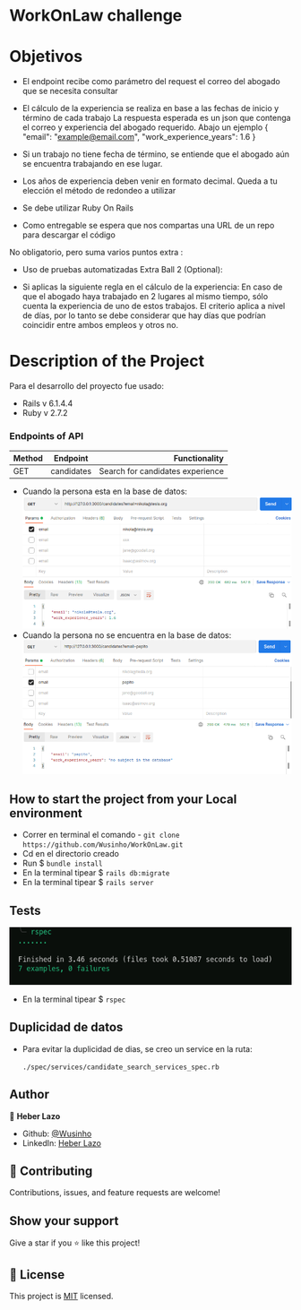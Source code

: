 # WorkOnLaw challenge

# Objetivos

- El endpoint recibe como parámetro del request el correo del abogado que se necesita consultar

- El cálculo de la experiencia se realiza en base a las fechas de inicio y término de cada trabajo
  La respuesta esperada es un json que contenga el correo y experiencia del abogado requerido. Abajo un ejemplo
  {
  "email": "example@email.com",
  "work_experience_years": 1.6
  }

- Si un trabajo no tiene fecha de término, se entiende que el abogado aún se encuentra trabajando en ese lugar.
- Los años de experiencia deben venir en formato decimal. Queda a tu elección el método de redondeo a utilizar
- Se debe utilizar Ruby On Rails
- Como entregable se espera que nos compartas una URL de un repo para descargar el código

No obligatorio, pero suma varios puntos extra :

- Uso de pruebas automatizadas
  Extra Ball 2 (Optional):

- Si aplicas la siguiente regla en el cálculo de la experiencia: En caso de que el abogado haya trabajado en 2 lugares al mismo tiempo, sólo cuenta la experiencia de uno de estos trabajos. El criterio aplica a nivel de días, por lo tanto se debe considerar que hay días que podrían coincidir entre ambos empleos y otros no.

# Description of the Project

Para el desarrollo del proyecto fue usado:

- Rails v 6.1.4.4
- Ruby v 2.7.2

### **Endpoints of API**

| Method | Endpoint   |                    Functionality |
| ------ | ---------- | -------------------------------: |
| GET    | candidates | Search for candidates experience |

- Cuando la persona esta en la base de datos:
  ![image](./app/assets/niko_test.png)
- Cuando la persona no se encuentra en la base de datos:
  ![image](./app/assets/pepito.png)

## How to start the project from your Local environment

- Correr en terminal el comando - `git clone https://github.com/Wusinho/WorkOnLaw.git`
- Cd en el directorio creado
- Run $ `bundle install`
- En la terminal tipear $ `rails db:migrate`
- En la terminal tipear $ `rails server`

## Tests

![image](./app/assets/rspec.png)

- En la terminal tipear $ `rspec`

## Duplicidad de datos

- Para evitar la duplicidad de dias, se creo un service en la ruta:

  `./spec/services/candidate_search_services_spec.rb`

## Author

👤 **Heber Lazo**

- Github: [@Wusinho](https://github.com/Wusinho)
- LinkedIn: [Heber Lazo](https://www.linkedin.com/in/heber-lazo-benza-523266133/)

## 🤝 Contributing

Contributions, issues, and feature requests are welcome!

## Show your support

Give a star if you :star: like this project!

## 📝 License

This project is [MIT](LICENSE) licensed.

